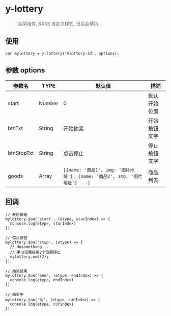 # y-lottery

> 抽奖组件, SASS 自定义样式, 日后会填坑

## 使用
```
var mylottery = y.lottery('#lottery-id', options);
```

## 参数 options

| 参数名     | TYPE   | 默认值                                                                     | 描述         |
| ---------- | ------ | -------------------------------------------------------------------------- | ------------ |
| start      | Number | 0                                                                          | 默认开始位置 |
| btnTxt     | String | 开始抽奖                                                                   | 开始按钮文字 |
| btnStopTxt | String | 点击停止                                                                   | 停止按钮文字 |
| goods      | Array  | `[{name: '商品1', img: '图片地址'}, {name: '商品2', img: '图片地址'} ...]` | 商品列表     |

## 回调

```
// 开始按钮
mylottery.$on('start', (etype, starIndex) => {
  console.log(etype, starIndex)
})
```

```
// 停止按钮
mylottery.$on('stop', (etype) => {
  // dosomething...
  // 手动设置在第2个位置停止
  mylottery.end(2);
})
```

```
// 抽奖结束
mylottery.$on('end', (etype, endIndex) => {
  console.log(etype, endIndex)
})
```

```
// 抽奖中
mylottery.$on('润', (etype, curIndex) => {
  console.log(etype, curIndex)
})
```
